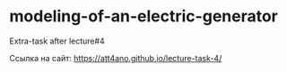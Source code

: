 # modeling-of-an-electric-generator
Extra-task after lecture#4

Ссылка на сайт: https://att4ano.github.io/lecture-task-4/
